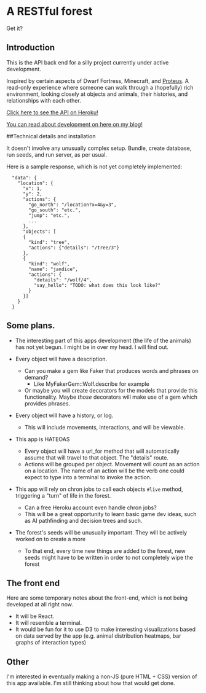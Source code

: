 # A RESTful forest
Get it?

## Introduction

This is the API back end for a silly project currently under active development.

Inspired by certain aspects of Dwarf Fortress, Minecraft, and [Proteus](http://twistedtreegames.com/proteus/). A read-only experience where someone can walk through a (hopefully) rich environment, looking closely at objects and animals, their histories, and relationships with each other.

[Click here to see the API on Heroku!](http://restful-forest.herokuapp.com/api/v1/location?x=1&y=1)

[You can read about development on here on my blog!](https://vcolavin.wordpress.com/tag/dev-blog/)

##Technical details and installation

It doesn't involve any unusually complex setup. Bundle, create database, run seeds, and run server, as per usual.

Here is a sample response, which is not yet completely implemented:
```
  "data": {
    "location": {
      "x": 1,
      "y": 2,
      "actions": {
        "go_north": "/location?x=4&y=3",
        "go_south": "etc.",
        "jump": "etc.",
        ...
      },
      "objects": [
      {
        "kind": "tree",
        "actions": {"details": "/tree/3"}
      },
      {
        "kind": "wolf",
        "name": "jandice",
        "actions": {
          "details": "/wolf/4",
          "say_hello": "TODO: what does this look like?"
        }
      }]
    }
  }
```

## Some plans.
- The interesting part of this apps development (the life of the animals) has not yet begun. I might be in over my head. I will find out.

- Every object will have a description.
  - Can you make a gem like Faker that produces words and phrases on demand?
    - Like MyFakerGem::Wolf.describe for example
  - Or maybe you will create decorators for the models that provide this functionality. Maybe *those* decorators will make use of a gem which provides phrases.

- Every object will have a history, or log.
  - This will include movements, interactions, and will be viewable.

- This app is HATEOAS
  - Every object will have a url_for method that will automatically assume that will travel to that object. The "details" route.
  - Actions will be grouped per object. Movement will count as an action on a location. The name of an action will be the verb one could expect to type into a terminal to invoke the action.

- This app will rely on chron jobs to call each objects `#live` method, triggering a "turn" of life in the forest.
  - Can a free Heroku account even handle chron jobs?
  - This will be a great opportunity to learn basic game dev ideas, such as AI pathfinding and decision trees and such.

- The forest's seeds will be unusually important. They will be actively worked on to create a more
  - To that end, every time new things are added to the forest, new seeds might have to be written in order to not completely wipe the forest

## The front end
Here are some temporary notes about the front-end, which is not being developed at all right now.
  - It will be React.
  - It will resemble a terminal.
  - It would be fun for it to use D3 to make interesting visualizations based on data served by the app (e.g. animal distribution heatmaps, bar graphs of interaction types)

## Other
I'm interested in eventually making a non-JS (pure HTML + CSS) version of this app available. I'm still thinking about how that would get done.